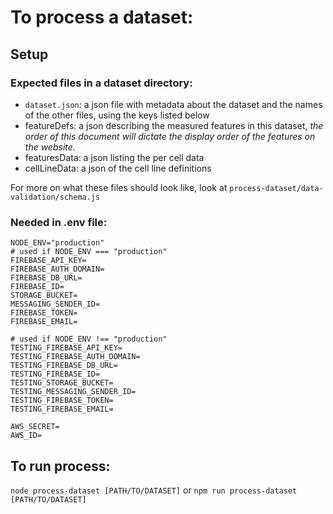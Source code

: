 # To process a dataset:

## Setup
### Expected files in a dataset directory:
- `dataset.json`: a json file with metadata about the dataset and the names of the other files, using the keys listed below
- featureDefs: a json describing the measured features in this dataset, *the order of this document will dictate the display order of the features on the website.*
- featuresData: a json listing the per cell data
- cellLineData: a json of the cell line definitions

For more on what these files should look like, look at `process-dataset/data-validation/schema.js`

### Needed in .env file:
```
NODE_ENV="production"
# used if NODE_ENV === "production"
FIREBASE_API_KEY=
FIREBASE_AUTH_DOMAIN=
FIREBASE_DB_URL=
FIREBASE_ID=
STORAGE_BUCKET=
MESSAGING_SENDER_ID=
FIREBASE_TOKEN=
FIREBASE_EMAIL=

# used if NODE_ENV !== "production"
TESTING_FIREBASE_API_KEY=
TESTING_FIREBASE_AUTH_DOMAIN=
TESTING_FIREBASE_DB_URL=
TESTING_FIREBASE_ID=
TESTING_STORAGE_BUCKET=
TESTING_MESSAGING_SENDER_ID=
TESTING_FIREBASE_TOKEN=
TESTING_FIREBASE_EMAIL=

AWS_SECRET=
AWS_ID=
```
## To run process:
`node process-dataset [PATH/TO/DATASET]`
or
`npm run process-dataset [PATH/TO/DATASET]`
